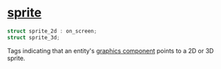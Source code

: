 # [sprite](sprite.hpp)

```cpp
struct sprite_2d : on_screen;
struct sprite_3d;
```

Tags indicating that an entity's [graphics component](../../model_instance/data/graphics.md) points to a 2D or 3D sprite.